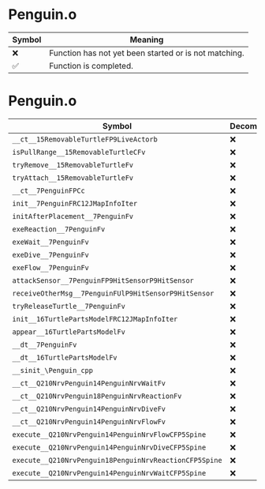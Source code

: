 # Penguin.o
| Symbol | Meaning 
| ------------- | ------------- 
| :x: | Function has not yet been started or is not matching. 
| :white_check_mark: | Function is completed. 


# Penguin.o
| Symbol | Decompiled? |
| ------------- | ------------- |
| `__ct__15RemovableTurtleFP9LiveActorb` | :x: |
| `isPullRange__15RemovableTurtleCFv` | :x: |
| `tryRemove__15RemovableTurtleFv` | :x: |
| `tryAttach__15RemovableTurtleFv` | :x: |
| `__ct__7PenguinFPCc` | :x: |
| `init__7PenguinFRC12JMapInfoIter` | :x: |
| `initAfterPlacement__7PenguinFv` | :x: |
| `exeReaction__7PenguinFv` | :x: |
| `exeWait__7PenguinFv` | :x: |
| `exeDive__7PenguinFv` | :x: |
| `exeFlow__7PenguinFv` | :x: |
| `attackSensor__7PenguinFP9HitSensorP9HitSensor` | :x: |
| `receiveOtherMsg__7PenguinFUlP9HitSensorP9HitSensor` | :x: |
| `tryReleaseTurtle__7PenguinFv` | :x: |
| `init__16TurtlePartsModelFRC12JMapInfoIter` | :x: |
| `appear__16TurtlePartsModelFv` | :x: |
| `__dt__7PenguinFv` | :x: |
| `__dt__16TurtlePartsModelFv` | :x: |
| `__sinit_\Penguin_cpp` | :x: |
| `__ct__Q210NrvPenguin14PenguinNrvWaitFv` | :x: |
| `__ct__Q210NrvPenguin18PenguinNrvReactionFv` | :x: |
| `__ct__Q210NrvPenguin14PenguinNrvDiveFv` | :x: |
| `__ct__Q210NrvPenguin14PenguinNrvFlowFv` | :x: |
| `execute__Q210NrvPenguin14PenguinNrvFlowCFP5Spine` | :x: |
| `execute__Q210NrvPenguin14PenguinNrvDiveCFP5Spine` | :x: |
| `execute__Q210NrvPenguin18PenguinNrvReactionCFP5Spine` | :x: |
| `execute__Q210NrvPenguin14PenguinNrvWaitCFP5Spine` | :x: |
